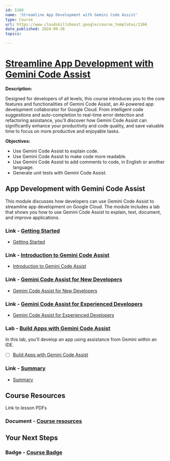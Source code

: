 ```yaml
---
id: 1166
name: 'Streamline App Development with Gemini Code Assist'
type: Course
url: https://www.cloudskillsboost.google/course_templates/1166
date_published: 2024-09-26
topics:

---
```


# [Streamline App Development with Gemini Code Assist](https://www.cloudskillsboost.google/course_templates/1166)

**Description:**

Designed for developers of all levels, this course introduces you to the core features and functionalities of Gemini Code Assist, an AI-powered app development collaborator for Google Cloud. From intelligent code suggestions and auto-completion to real-time error detection and refactoring assistance, you'll discover how Gemini Code Assist can significantly enhance your productivity and code quality, and save valuable time to focus on more productive and enjoyable tasks.

**Objectives:**

* Use Gemini Code Assist to explain code.
* Use Gemini Code Assist to make code more readable.
* Use Gemini Code Assist to add comments to code, in English or another language.
* Generate unit tests with Gemini Code Assist.

## App Development with Gemini Code Assist

This module discusses how developers can use Gemini Code Assist to streamline app development on Google Cloud. The module includes a lab that shows you how to use Gemini Code Assist to explain, test, document, and improve applications.

### Link - [Getting Started](https://www.cloudskillsboost.google/course_templates/1166/documents/509923)

* [Getting Started](https://storage.googleapis.com/cloud-training/cls-html5-courses/T-DEVCA-B/v1.0/index.html#/lessons/o2B3kQ75SciL6toPmBQ_xJNifoBUxrWj)

### Link - [Introduction to Gemini Code Assist](https://www.cloudskillsboost.google/course_templates/1166/documents/509924)

* [Introduction to Gemini Code Assist](https://storage.googleapis.com/cloud-training/cls-html5-courses/T-DEVCA-B/v1.0/index.html#/lessons/7kGQQZ2oU94uAqG0cjs7HyD10mfaOLyO)

### Link - [Gemini Code Assist for New Developers](https://www.cloudskillsboost.google/course_templates/1166/documents/509925)

* [Gemini Code Assist for New Developers](https://storage.googleapis.com/cloud-training/cls-html5-courses/T-DEVCA-B/v1.0/index.html#/lessons/LinlwpG0u0HfPeTpwJTh5I7A-vlIfKfS)

### Link - [Gemini Code Assist for Experienced Developers](https://www.cloudskillsboost.google/course_templates/1166/documents/509926)

* [Gemini Code Assist for Experienced Developers](https://storage.googleapis.com/cloud-training/cls-html5-courses/T-DEVCA-B/v1.0/index.html#/lessons/CQekjE9ZmRS7wmgH5TUYE5__hbyegidt)

### Lab - [Build Apps with Gemini Code Assist](https://www.cloudskillsboost.google/course_templates/1166/labs/509927)

In this lab, you'll develop an app using assistance from Gemini within an IDE.

* [ ] [Build Apps with Gemini Code Assist](../labs/Build-Apps-with-Gemini-Code-Assist.md)

### Link - [Summary](https://www.cloudskillsboost.google/course_templates/1166/documents/509928)

* [Summary](https://storage.googleapis.com/cloud-training/cls-html5-courses/T-DEVCA-B/v1.0/index.html#/lessons/GOLZeg72tlq47pDRMhdn2hcWG3u4onVX)

## Course Resources

Link to lesson PDFs

### Document - [Course resources](https://www.cloudskillsboost.google/course_templates/1166/documents/509929)

## Your Next Steps

### Badge - [Course Badge](https://www.cloudskillsboost.google)
